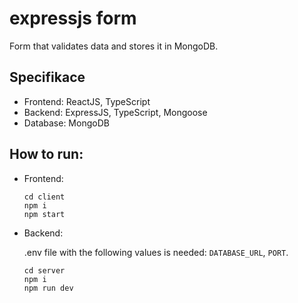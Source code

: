 # expressjs form

Form that validates data and stores it in MongoDB.

## Specifikace

- Frontend: ReactJS, TypeScript
- Backend: ExpressJS, TypeScript, Mongoose
- Database: MongoDB

## How to run:

- Frontend:
  ```
  cd client
  npm i
  npm start
  ```
- Backend:

  .env file with the following values is needed: ```DATABASE_URL```, ```PORT```.
  ```
  cd server
  npm i
  npm run dev
  ```
